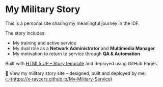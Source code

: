 # My Military Story

This is a personal site sharing my meaningful journey in the IDF.

The story includes:
- My training and active service  
- My dual role as a **Network Administrator** and **Multimedia Manager**  
- My motivation to return to service through **QA & Automation**

Built with [HTML5 UP – Story template](https://html5up.net/story) and deployed using GitHub Pages.

🔗 View my military story site – designed, built and deployed by me:  
[👉(https://x-raycers.github.io/My-Military-Service)
](https://x-raycers.github.io/My-Military-Story/)
